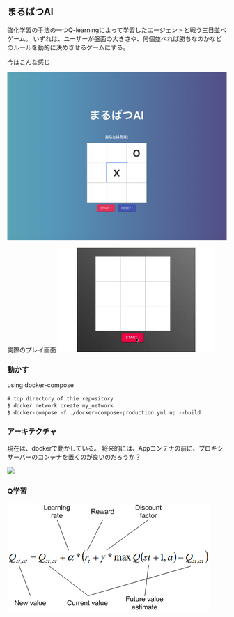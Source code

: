 ## まるばつAI

強化学習の手法の一つQ-learningによって学習したエージェントと戦う三目並べゲーム。
いずれは、ユーザーが盤面の大きさや、何個並べれば勝ちなのかなどのルールを動的に決めさせるゲームにする。

今はこんな感じ

<img src="./pics/abstract.png"/>


実際のプレイ画面
<img src="pics/tictactoe.gif"/>

### 動かす

using docker-compose

```
# top directory of thie repository
$ docker network create my_network
$ docker-compose -f ./docker-compose-production.yml up --build
```

### アーキテクチャ

現在は、dockerで動かしている。
将来的には、Appコンテナの前に、プロキシサーバーのコンテナを置くのが良いのだろうか？

<img src="./pics/arch-production.jpeg"/>


### Q学習

<img src="./pics/q-learning.png"/>

